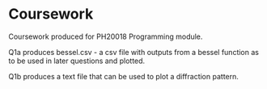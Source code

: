 # Coursework
Coursework produced for PH20018 Programming module.

Q1a produces bessel.csv - a csv file with outputs from a bessel function as to be used in later questions and plotted.

Q1b produces a text file that can be used to plot a diffraction pattern.

